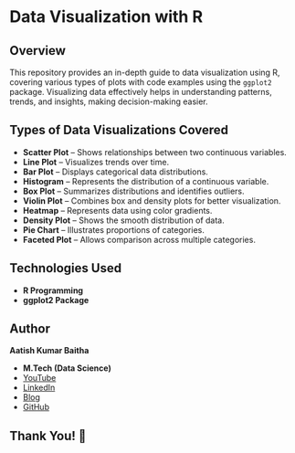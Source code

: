 # Data Visualization with R  

## Overview  
This repository provides an in-depth guide to data visualization using R, covering various types of plots with code examples using the `ggplot2` package. Visualizing data effectively helps in understanding patterns, trends, and insights, making decision-making easier.  

## Types of Data Visualizations Covered  
- **Scatter Plot** – Shows relationships between two continuous variables.  
- **Line Plot** – Visualizes trends over time.  
- **Bar Plot** – Displays categorical data distributions.  
- **Histogram** – Represents the distribution of a continuous variable.  
- **Box Plot** – Summarizes distributions and identifies outliers.  
- **Violin Plot** – Combines box and density plots for better visualization.  
- **Heatmap** – Represents data using color gradients.  
- **Density Plot** – Shows the smooth distribution of data.  
- **Pie Chart** – Illustrates proportions of categories.  
- **Faceted Plot** – Allows comparison across multiple categories.  

## Technologies Used  
- **R Programming**  
- **ggplot2 Package**  

## Author  
**Aatish Kumar Baitha**  
- **M.Tech (Data Science)**  
- [YouTube](https://www.youtube.com/@EngineeringWithAatish/playlists)  
- [LinkedIn](https://www.linkedin.com/in/aatish-kumar-baitha-ba9523191)  
- [Blog](https://computersciencedatascience.blogspot.com/)  
- [GitHub](https://github.com/Aatishkb)  

## Thank You! 🎉
